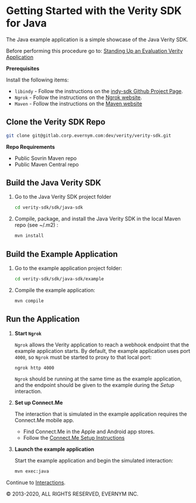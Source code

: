 # Getting Started with the Verity SDK for Java

The Java example application is a simple showcase of the Java Verity SDK.

Before performing this procedure go to: [Standing Up an Evaluation Verity Application](../VerityInstance.md)

**Prerequisites**

Install the following items:
* `libindy` - Follow the instructions on the [indy-sdk Github Project Page](https://github.com/hyperledger/indy-sdk#installing-the-sdk).
* `Ngrok` - Follow the instructions on the [Ngrok website](https://ngrok.com/download).
* `Maven` - Follow the instructions on the [Maven website](http://maven.apache.org/download.cgi)

## Clone the Verity SDK Repo

```sh
git clone git@gitlab.corp.evernym.com:dev/verity/verity-sdk.git
```

**Repo Requirements**
<!--What do they need to do about these? Get access? Download them?-->
* Public Sovrin Maven repo
* Public Maven Central repo

## Build the Java Verity SDK

1. Go to the Java Verity SDK project folder
  
   ```sh
   cd verity-sdk/sdk/java-sdk
   ```

2. Compile, package, and install the Java Verity SDK in the local Maven repo (see ~/.m2) <!--Is this a reference to somewhere? A link?-->:

   ```sh
   mvn install
   ```

## Build the Example Application

1. Go to the example application project folder:
  
   ```sh
   cd verity-sdk/sdk/java-sdk/example
   ```

2. Compile the example application:

   ```sh
   mvn compile
   ```
   
## Run the Application

1. **Start `Ngrok`**

   `Ngrok` allows the Verity application to reach a webhook endpoint that the example application starts. By default, the example application uses port `4000`, so `Ngrok` must be started to proxy to that local port:
   
   ```sh
   ngrok http 4000
   ```
   
   `Ngrok` should be running at the same time as the example application, and the endpoint should be given to the example during the *Setup* interaction.
   
1. **Set up Connect.Me**

   The interaction that is simulated in the example application requires the Connect.Me mobile app. 

   * Find Connect.Me in the Apple and Android app stores. 
   * Follow the [Connect.Me Setup Instructions](../ConnectMe.md)

   
1. **Launch the example application**

   Start the example application and begin the simulated interaction:
   
   ```sh
   mvn exec:java
   ``` 
  
Continue to [Interactions](../Interactions.md).

© 2013-2020, ALL RIGHTS RESERVED, EVERNYM INC.